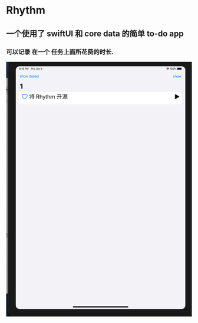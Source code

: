 # Rhythm

## 一个使用了 swiftUI 和 core data 的简单 to-do app
### 可以记录 在一个 任务上面所花费的时长.

![img](https://github.com/PhilomelaLib/Rhythm/blob/master/adfdasf.png)
